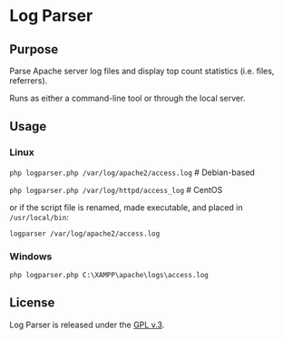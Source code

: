 
# Log Parser


## Purpose

Parse Apache server log files and display top count statistics (i.e. files, referrers).

Runs as either a command-line tool or through the local server.


## Usage

### Linux

`php logparser.php /var/log/apache2/access.log` # Debian-based

`php logparser.php /var/log/httpd/access_log` # CentOS

or if the script file is renamed, made executable, and placed in `/usr/local/bin`:

`logparser /var/log/apache2/access.log`


### Windows

`php logparser.php C:\XAMPP\apache\logs\access.log`


## License

Log Parser is released under the [GPL v.3](https://www.gnu.org/licenses/gpl-3.0.html).
